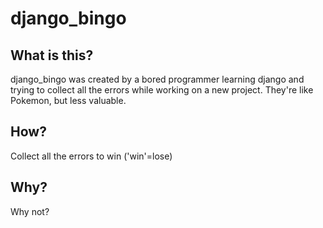 # django_bingo

## What is this?

django_bingo was created by a bored programmer learning django and trying to collect all the errors while working on a new project. They're like Pokemon, but less valuable.

## How?
Collect all the errors to win ('win'=lose)

## Why?
Why not?